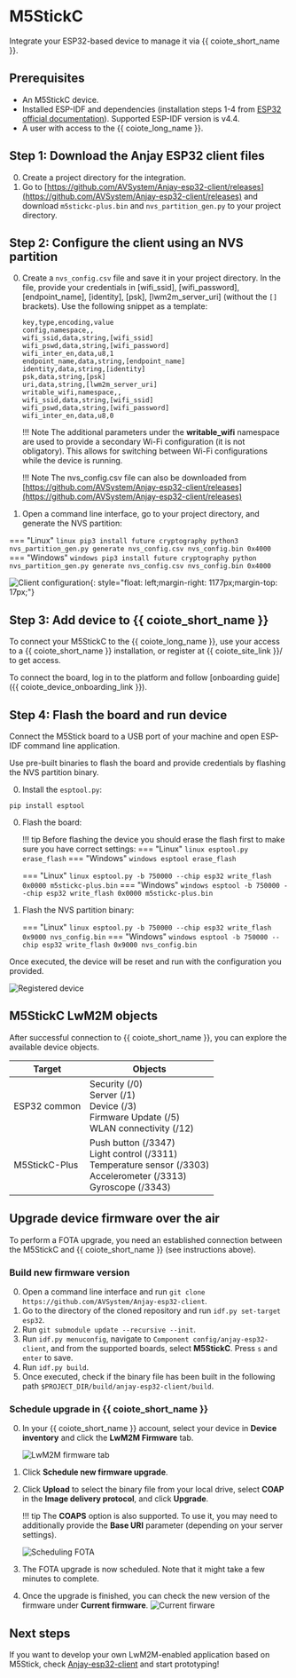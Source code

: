 # M5StickC

Integrate your ESP32-based device to manage it via {{ coiote_short_name }}.

## Prerequisites

- An M5StickC device.
- Installed ESP-IDF and dependencies (installation steps 1-4 from [ESP32 official documentation](https://docs.espressif.com/projects/esp-idf/en/v4.4/esp32/get-started/index.html)). Supported ESP-IDF version is v4.4.
- A user with access to the {{ coiote_long_name }}.

## Step 1: Download the Anjay ESP32 client files

0. Create a project directory for the integration.
0. Go to [https://github.com/AVSystem/Anjay-esp32-client/releases](https://github.com/AVSystem/Anjay-esp32-client/releases) and download `m5stickc-plus.bin` and `nvs_partition_gen.py` to your project directory.

## Step 2: Configure the client using an NVS partition

0. Create a `nvs_config.csv` file and save it in your project directory. In the file, provide your credentials in [wifi_ssid], [wifi_password], [endpoint_name], [identity], [psk], [lwm2m_server_uri] (without the `[]` brackets). Use the following snippet as a template:

    ```
    key,type,encoding,value
    config,namespace,,
    wifi_ssid,data,string,[wifi_ssid]
    wifi_pswd,data,string,[wifi_password]
    wifi_inter_en,data,u8,1
    endpoint_name,data,string,[endpoint_name]
    identity,data,string,[identity]
    psk,data,string,[psk]
    uri,data,string,[lwm2m_server_uri]
    writable_wifi,namespace,,
    wifi_ssid,data,string,[wifi_ssid]
    wifi_pswd,data,string,[wifi_password]
    wifi_inter_en,data,u8,0
    ```

    !!! Note
        The additional parameters under the **writable_wifi** namespace are used to provide a secondary Wi-Fi configuration (it is not obligatory). This allows for switching between Wi-Fi configurations while the device is running.

    !!! Note
        The nvs_config.csv file can also be downloaded from [https://github.com/AVSystem/Anjay-esp32-client/releases](https://github.com/AVSystem/Anjay-esp32-client/releases)

0. Open a command line interface, go to your project directory, and generate the NVS partition:

=== "Linux"
    ``` linux
    pip3 install future cryptography
    python3 nvs_partition_gen.py generate nvs_config.csv nvs_config.bin 0x4000
    ```
=== "Windows"
    ``` windows
    pip3 install future cryptography
    python nvs_partition_gen.py generate nvs_config.csv nvs_config.bin 0x4000
    ```

![Client configuration](images/nvs_config.png "Client configuration"){: style="float: left;margin-right: 1177px;margin-top: 17px;"}

## Step 3: Add device to {{ coiote_short_name }}

To connect your M5StickC to the {{ coiote_long_name }}, use your access to a {{ coiote_short_name }} installation, or register at {{ coiote_site_link }}/ to get access.

To connect the board, log in to the platform and follow [onboarding guide]({{ coiote_device_onboarding_link }}).

## Step 4: Flash the board and run device

Connect the M5Stick board to a USB port of your machine and open ESP-IDF command line application.

Use pre-built binaries to flash the board and provide credentials by flashing the NVS partition binary.

0. Install the `esptool.py`:
```
pip install esptool
```

0. Flash the board:

    !!! tip
            Before flashing the device you should erase the flash first to make sure you have correct settings:
            === "Linux"
                ``` linux
                esptool.py erase_flash
                ```
            === "Windows"
                ``` windows
                esptool erase_flash
                ```


    === "Linux"
        ``` linux
        esptool.py -b 750000 --chip esp32 write_flash 0x0000 m5stickc-plus.bin
        ```
    === "Windows"
        ``` windows
        esptool -b 750000 --chip esp32 write_flash 0x0000 m5stickc-plus.bin
        ```


0. Flash the NVS partition binary:

    === "Linux"
        ``` linux
        esptool.py -b 750000 --chip esp32 write_flash 0x9000 nvs_config.bin
        ```
    === "Windows"
        ``` windows
        esptool -b 750000 --chip esp32 write_flash 0x9000 nvs_config.bin
        ```

Once executed, the device will be reset and run with the configuration you provided.

   ![Registered device](images/registered_device.png "Registered device")

## M5StickC LwM2M objects

After successful connection to {{ coiote_short_name }}, you can explore the available device objects.

| Target         | Objects
|----------------|---------------------------------------------
| ESP32 common   | Security (/0)<br>Server (/1)<br>Device (/3)<br>Firmware Update (/5)<br>WLAN connectivity (/12)
| M5StickC-Plus  | Push button (/3347)<br>Light control (/3311)<br>Temperature sensor (/3303)<br>Accelerometer (/3313)<br>Gyroscope (/3343)


## Upgrade device firmware over the air

To perform a FOTA upgrade, you need an established connection between the M5StickC and {{ coiote_short_name }} (see instructions above).

### Build new firmware version

0. Open a command line interface and run `git clone https://github.com/AVSystem/Anjay-esp32-client`.
0. Go to the directory of the cloned repository and run `idf.py set-target esp32`.
0. Run `git submodule update --recursive --init`.
0. Run `idf.py menuconfig`, navigate to `Component config/anjay-esp32-client`, and from the supported boards, select **M5StickC**. Press `s` and `enter` to save.
0. Run `idf.py build`.
0. Once executed, check if the binary file has been built in the following path `$PROJECT_DIR/build/anjay-esp32-client/build`.

### Schedule upgrade in {{ coiote_short_name }}

0. In your {{ coiote_short_name }} account, select your device in **Device inventory** and click the **LwM2M Firmware** tab.

    ![LwM2M firmware tab](images/lwm2m_firmware.png "LwM2M firmware tab")

0. Click **Schedule new firmware upgrade**.
0. Click **Upload** to select the binary file from your local drive, select **COAP** in the **Image delivery protocol**, and click **Upgrade**.

    !!! tip
        The **COAPS** option is also supported. To use it, you may need to additionally provide the **Base URI** parameter (depending on your server settings).

    ![Scheduling FOTA](images/schedule_fota.png "Scheduling FOTA")

0. The FOTA upgrade is now scheduled. Note that it might take a few minutes to complete.

0. Once the upgrade is finished, you can check the new version of the firmware under **Current firmware**.
    ![Current firware](images/current_firmware.png "Current firware")


## Next steps

If you want to develop your own LwM2M-enabled application based on M5Stick, check [Anjay-esp32-client](https://github.com/AVSystem/Anjay-esp32-client) and start prototyping!
